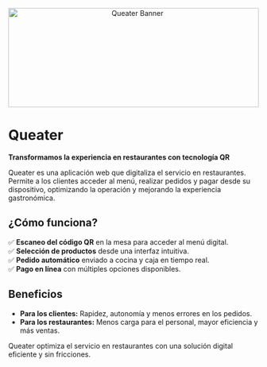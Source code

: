 <p align="center">
  <img src="https://github.com/user-attachments/assets/16730594-4fc2-4aff-b955-802586452765" alt="Queater Banner" width="100%" height="200px">
</p>


# Queater  

**Transformamos la experiencia en restaurantes con tecnología QR**  

Queater es una aplicación web que digitaliza el servicio en restaurantes. Permite a los clientes acceder al menú, realizar pedidos y pagar desde su dispositivo, optimizando la operación y mejorando la experiencia gastronómica.  

## ¿Cómo funciona?  
✅ **Escaneo del código QR** en la mesa para acceder al menú digital.  
✅ **Selección de productos** desde una interfaz intuitiva.  
✅ **Pedido automático** enviado a cocina y caja en tiempo real.  
✅ **Pago en línea** con múltiples opciones disponibles.  

## Beneficios  
- **Para los clientes:** Rapidez, autonomía y menos errores en los pedidos.  
- **Para los restaurantes:** Menos carga para el personal, mayor eficiencia y más ventas.  

Queater optimiza el servicio en restaurantes con una solución digital eficiente y sin fricciones.  
